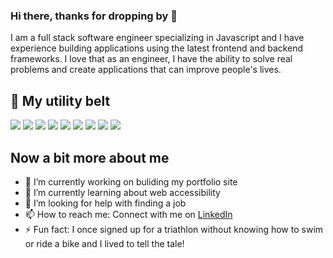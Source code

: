 ### Hi there, thanks for dropping by 👋

I am a full stack software engineer specializing in Javascript and I have experience building applications using the latest frontend and backend frameworks. I love that as an engineer, I have the ability to solve real problems and create applications that can improve people's lives.

## 🔧 My utility belt  
![](https://img.shields.io/badge/JavaScript-informational?style=flat&logo=javascript&logoColor=white&color=2bbc8a)
![](https://img.shields.io/badge/Nodejs-43853d?style=flat&logo=Node.js&logoColor=white&color=2bbc8a)
![](https://img.shields.io/badge/express.js%20-%23404d59.svg?&style=flat&logoColor=white&color=2bbc8a)
![](https://img.shields.io/badge/-React-45b8d8?style=flat&logo=react&logoColor=white&color=2bbc8a)
![](https://img.shields.io/badge/-Webpack-8DD6F9?style=flat&logo=webpack&logoColor=white&color=2bbc8a)
![](https://img.shields.io/badge/-NPM-CB3837?style=flat&logo=npm&logoColor=white&color=2bbc8a)
![](https://img.shields.io/badge/-HTML5-E34F26?style=flat&logo=html5&logoColor=white&color=2bbc8a)
![](https://img.shields.io/badge/-MongoDB-13aa52?style=flat&logo=mongodb&logoColor=white&color=2bbc8a)
![](https://img.shields.io/badge/mysql-%2300f.svg?&style=flate&logo=mysql&logoColor=white&color=2bbc8a)

## Now a bit more about me
- 🔭 I’m currently working on buliding my portfolio site
- 🌱 I’m currently learning about web accessibility
- 🤔 I’m looking for help with finding a job
- 📫 How to reach me: Connect with me on <a href="https://www.linkedin.com/in/stephenJeong/">LinkedIn</a>
- ⚡ Fun fact: I once signed up for a triathlon without knowing how to swim or ride a bike and I lived to tell the tale!
